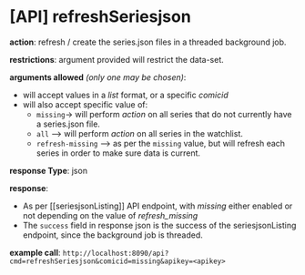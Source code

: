 # [API] refreshSeriesjson

**action**:  refresh / create the series.json files in a threaded background job.

**restrictions**: argument provided will restrict the data-set.

**arguments allowed** _(only one may be chosen)_:
- will accept values in a _list_ format, or a specific _comicid_
- will also accept specific value of:
    - ```missing```-> will perform _action_ on all series that do not currently have a series.json file.
    - ```all``` --> will perform _action_ on all series in the watchlist.
    - ```refresh-missing``` --> as per the ```missing``` value, but will refresh each series in order to make sure data is current.

**response Type**: json

**response**:
- As per [[seriesjsonListing]] API endpoint, with _missing_ either enabled or not depending on the value of _refresh_missing_
- The ```success``` field in response json is the success of the seriesjsonListing endpoint, since the background job is threaded.

**example call**: `http://localhost:8090/api?cmd=refreshSeriesjson&comicid=missing&apikey=<apikey>`
